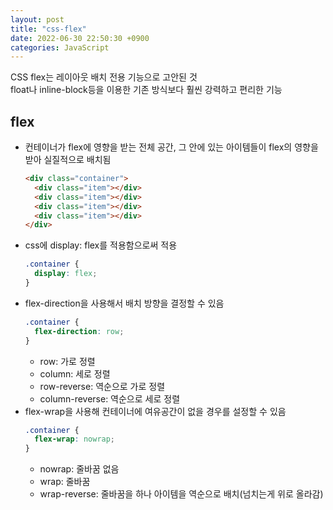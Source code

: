 ```yaml
---
layout: post
title: "css-flex"
date: 2022-06-30 22:50:30 +0900
categories: JavaScript
---
```


CSS flex는 레이아웃 배치 전용 기능으로 고안된 것  
float나 inline-block등을 이용한 기존 방식보다 훨씬 강력하고 편리한 기능

## flex

- 컨테이너가 flex에 영향을 받는 전체 공간, 그 안에 있는 아이템들이 flex의 영향을 받아 실질적으로 배치됨
  ```html
  <div class="container">
    <div class="item"></div>
    <div class="item"></div>
    <div class="item"></div>
    <div class="item"></div>
  </div>
  ```
- css에 display: flex를 적용함으로써 적용
  ```css
  .container {
    display: flex;
  }
  ```
- flex-direction을 사용해서 배치 방향을 결정할 수 있음
  ```css
  .container {
    flex-direction: row;
  }
  ```
  - row: 가로 정렬
  - column: 세로 정렬
  - row-reverse: 역순으로 가로 정렬
  - column-reverse: 역순으로 세로 정렬
- flex-wrap을 사용해 컨테이너에 여유공간이 없을 경우를 설정할 수 있음
  ```css
  .container {
    flex-wrap: nowrap;
  }
  ```
  - nowrap: 줄바꿈 없음
  - wrap: 줄바꿈
  - wrap-reverse: 줄바꿈을 하나 아이템을 역순으로 배치(넘치는게 위로 올라감)
